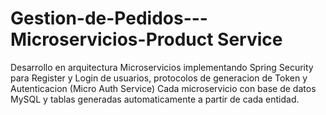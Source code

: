 # Gestion-de-Pedidos---Microservicios-Product Service
Desarrollo en arquitectura Microservicios implementando Spring Security para Register y Login de usuarios, protocolos de generacion de Token y Autenticacion (Micro Auth Service) Cada microservicio con base de datos MySQL y tablas generadas automaticamente a partir de cada entidad. 
